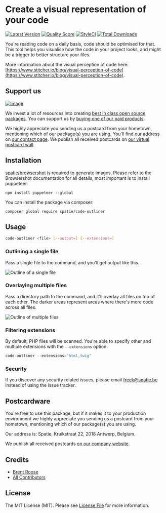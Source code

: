 # Create a visual representation of your code

[![Latest Version](https://img.shields.io/github/release/spatie/code-outliner.svg?style=flat-square)](https://github.com/spatie/code-outliner/releases)
[![Quality Score](https://img.shields.io/scrutinizer/g/spatie/code-outliner.svg?style=flat-square)](https://scrutinizer-ci.com/g/spatie/code-outliner)
[![StyleCI](https://github.styleci.io/repos/141413296/shield?branch=master)](https://github.styleci.io/repos/141413296)
[![Total Downloads](https://img.shields.io/packagist/dt/spatie/code-outliner.svg?style=flat-square)](https://packagist.org/packages/spatie/code-outliner)

You're reading code on a daily basis, code should be optimised for that. 
This tool helps you visualise how the code in your project looks, 
and might be a trigger to better structure your files.

More information about the visual perception of code here: [https://www.stitcher.io/blog/visual-perception-of-code](https://www.stitcher.io/blog/visual-perception-of-code).

## Support us

[![Image](https://github-ads.s3.eu-central-1.amazonaws.com/code-outliner.jpg)](https://spatie.be/github-ad-click/code-outliner)

We invest a lot of resources into creating [best in class open source packages](https://spatie.be/open-source). You can support us by [buying one of our paid products](https://spatie.be/open-source/support-us).

We highly appreciate you sending us a postcard from your hometown, mentioning which of our package(s) you are using. You'll find our address on [our contact page](https://spatie.be/about-us). We publish all received postcards on [our virtual postcard wall](https://spatie.be/open-source/postcards).

## Installation

[spatie/browsershot](https://github.com/spatie/browsershot) is required to generate images. 
Please refer to the Browsershot documentation for all details, most important is to install puppeteer.

```
npm install puppeteer --global
```

You can install the package via composer:

```
composer global require spatie/code-outliner
```

## Usage

```bash
code-outliner <file> [--output=] [--extensions=]
```

### Outlining a single file

Pass a single file to the command, and you'll get output like this.

![Outline of a single file](https://spatie.github.io/code-outliner/outline-single.png)

### Overlaying multiple files

Pass a directory path to the command, and it'll overlay all files on top of each other.
The darker areas represent areas where there's more code across all files.

![Outline of multiple files](https://spatie.github.io/code-outliner/outline-multiple.png)

### Filtering extensions

By default, PHP files will be scanned. 
You're able to specify other and multiple extensions with the `--extensions` option.

```php
code-outliner --extensions="html,twig"
```

### Security

If you discover any security related issues, please email freek@spatie.be instead of using the issue tracker.

## Postcardware

You're free to use this package, but if it makes it to your production environment we highly appreciate you sending us a postcard from your hometown, mentioning which of our package(s) you are using.

Our address is: Spatie, Kruikstraat 22, 2018 Antwerp, Belgium.

We publish all received postcards [on our company website](https://spatie.be/en/opensource/postcards).

## Credits

- [Brent Roose](https://github.com/brendt)
- [All Contributors](../../contributors)

## License

The MIT License (MIT). Please see [License File](LICENSE.md) for more information.
